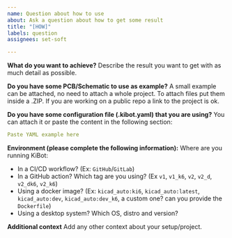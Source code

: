 ```yaml
---
name: Question about how to use
about: Ask a question about how to get some result
title: "[HOW]"
labels: question
assignees: set-soft

---
```


**What do you want to achieve?**
Describe the result you want to get with as much detail as possible.

**Do you have some PCB/Schematic to use as example?**
A small example can be attached, no need to attach a whole project. To attach files put them inside a .ZIP.
If you are working on a public repo a link to the project is ok.

**Do you have some configuration file (.kibot.yaml) that you are using?**
You can attach it or paste the content in the following section:
```yaml
Paste YAML example here
```

**Environment (please complete the following information):**
Where are you running KiBot:
- In a CI/CD workflow? (Ex: `GitHub`/`GitLab`)
- In a GitHub action? Which tag are you using? (Ex `v1`, `v1_k6`, `v2`, `v2_d`, `v2_dk6`, `v2_k6`)
- Using a docker image? (Ex: `kicad_auto:ki6`, `kicad_auto:latest`, `kicad_auto:dev`, `kicad_auto:dev_k6`, a custom one? can you provide the `Dockerfile`)
- Using a desktop system? Which OS, distro and version?

**Additional context**
Add any other context about your setup/project.
